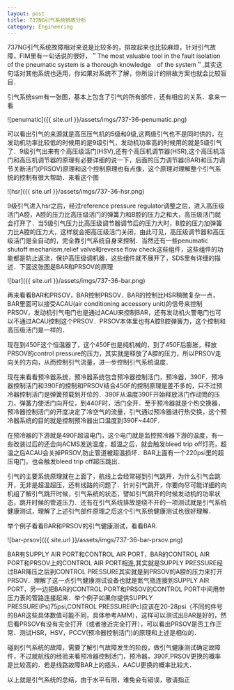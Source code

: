 ```yaml
---
layout: post
title: 737NG引气系统排故分析
category: Engineering
---
```




737NG引气系统故障相对来说是比较多的，排故起来也比较麻烦，针对引气故障，FIM里有一句话说的很好，＂The most valuable tool in the fault isolation of the pneumatic system is a thorough knowledge　of the system＂,其实这句话对其他系统也适用，你如果对系统不了解，你所设计的排故方案也就会比较盲目．

引气系统ssm有一张图，基本上包含了引气的所有部件，还有相应的关系．拿来一看

![penumatic]({{ site.url }}/assets/imgs/737-36-penumatic.png)

可以看出引气的来源就是高压压气机的5级和9级,这两级引气也不是同时供的，在发动机功率比较低的时候用的是9级引气，发动机功率高的时候用的就是5级引气了．9级引气出来有个高压级活门(HSV),还有个高压机调节器(HSR),这个高压机活门和高压机调节器的原理有必要详细的说一下，后面的压力调节器(BAR)和压力调节关断活门(PRSOV)原理和这个控制原理也有点像，这个原理对理解整个引气系统的控制有很大帮助．来看这个图

![hsr]({{ site.url }}/assets/imgs/737-36-hsr.png)

9级引气进入hsr之后，经过reference pressure regulator调整之后，进入高压级活门A腔，A腔的压力比高压级活门的弹簧力和B腔的压力之和大，高压级活门就会打开了．当5级引气压力比高压级调节器调节后的压力大时，B腔的压力加弹簧力比A腔的压力大，这样就会把高压级活门关闭，由此可见，高压级调节器和高压级活门是全自动的，完全靠引气系统自身来控制．当然还有一些penumatic shutoff mechanism,relief valve和reverse flow check这些组件，这些组件的功能都是防止返流，保护高压级调机器，这些组件就不展开了，SDS里有详细的描述．下面这张图是BAR和PRSOV的原理

![bar]({{ site.url }}/assets/imgs/737-36-bar.png)

再来看看BAR和PRSOV，BAR控制PRSOV．BAR的控制比HSR稍微复杂一点，BAR里面可以接受ACAU(air conditioning accessory unit)的信号来控制PRSOV，发动机引气电门也是通过ACAU来控制BAR，还有发动机火警电门也可以不通过ACAU控制这个PRSOV．PRSOV本体里也有A腔B腔弹簧力，这个控制和高压级活门是一样的．

现在到450F这个恒温器了，这个450F也是纯机械的，到了450F后膨胀，释放PRSOV的control pressure的压力，其实就是释放了A腔的压力，所以PRSOV走向关的方向，从而控制引气流量，进一步控制引气系统温度．

现在来看看预冷器系统，预冷器系统包含预冷器控制活门，预冷器，390F．预冷器控制活门和390F的控制和PRSOV结合450F的控制原理是差不多的，只不过预冷器控制活门是弹簧预载到开位的．390F从温度390F开始释放活门作动筒的压力，弹簧力使活门向开位，到440F时，活门全开．至于预冷器就是个热交换器，预冷器控制活门的开度决定了冷空气的流量，引气通过预冷器进行热交换，这个预冷器系统的目的就是控制预冷器出口温度到390F~440F．

在预冷器的下游就是490F超温电门，这个电门就是监控预冷器下游的温度，有一些改装过后的还会向ACMS发送温度，超温之后，就会触发bleed trip off灯亮，超温之后ACAU会关掉PRSOV,防止管道被超温损坏．BAR上面有一个220psi里的超压电门，也会触发bleed trip off超压跳出．

引气的主要系统原理就在上面了，航线上会经常碰到引气跳开，为什么引气会跳开，无非是超温超压，还有线路的问题了．针对引气跳开，你要向尽可能详细的向机组了解引气跳开时候，引气系统的状态，譬如引气跳开的时候发动机的功率状态，跳开时候的管道压力．还有在引气系统排故是绕不开的一项测试就是引气系统健康测试，理解了上述引气部件原理之后这个引气系统健康测试也很好理解．

举个例子看看BAR和PRSOV的引气健康测试，看看BAR.

![bar-prsov]({{ site.url }}/assets/imgs/737-36-bar-prsov.png)

BAR有SUPPLY AIR PORT和CONTROL AIR PORT，BAR的CONTROL AIR PORT和PRSOV上的CONTROL AIR PORT相连,其实就是SUPPLY PRESSURE经过BAR降压之后到CONTROL PRESSURE其实就是到PRSOV的A腔的压力来打开PRSOV．理解了这一点引气健康测试设备也就是氮气瓶连接到SUPPLY AIR PORT，另一边把BAR的CONTROL PORT和PRSOV的CONTROL PORT中间用带压力表的管路连接起来．举个例子如果你提供SUPPLY PRESSURE(Ps)75psi,CONTROL PRESSURE(Pc)应该在20-28psi（不同的件号的BAR这些具体数值可能不同，具体参考AMM），这样可以测试出BAR是好的，然后看PRSOV有没有完全打开（或者接近完全打开），可以看出PRSOV是否工作正常．测试HSR，HSV，PCCV(预冷器控制活门)的原理和上述是相似的．

碰到引气系统的故障，需要了解引气故障发生的阶段，做引气健康测试确定故障件，不过就航线的经验来看预冷器控制活门，预冷器，390F,PRSOV更换的概率是比较高的．若是线路故障BAR上的插头，AACU更换的概率比较大．

以上就是引气系统的总结，由于水平有限，难免会有错误，敬请指正
